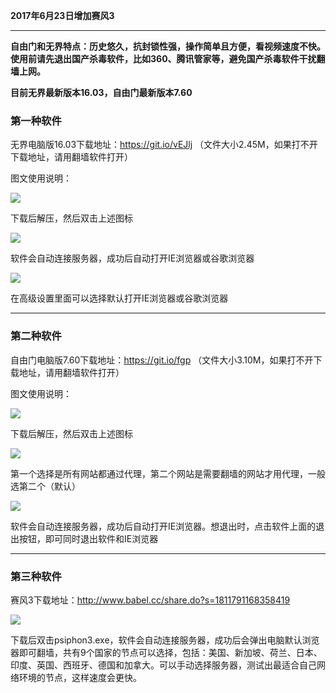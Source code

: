 **2017年6月23日增加赛风3**

***

**自由门和无界特点：历史悠久，抗封锁性强，操作简单且方便，看视频速度不快。使用前请先退出国产杀毒软件，比如360、腾讯管家等，避免国产杀毒软件干扰翻墙上网。**

**目前无界最新版本16.03，自由门最新版本7.60**

### 第一种软件

无界电脑版16.03下载地址：https://git.io/vEJlj （文件大小2.45M，如果打不开下载地址，请用翻墙软件打开）

图文使用说明：

![](https://raw.githubusercontent.com/Alvin9999/pac2/master/无界1.PNG)

下载后解压，然后双击上述图标

![](https://raw.githubusercontent.com/Alvin9999/pac2/master/无界2.PNG)

软件会自动连接服务器，成功后自动打开IE浏览器或谷歌浏览器

![](https://raw.githubusercontent.com/Alvin9999/pac2/master/无界3.PNG)

在高级设置里面可以选择默认打开IE浏览器或谷歌浏览器

***
### 第二种软件

自由门电脑版7.60下载地址：https://git.io/fgp （文件大小3.10M，如果打不开下载地址，请用翻墙软件打开）

图文使用说明：

![](https://raw.githubusercontent.com/Alvin9999/pac2/master/自由门1.PNG)

下载后解压，然后双击上述图标

![](https://raw.githubusercontent.com/Alvin9999/pac2/master/自由门2.PNG)

第一个选择是所有网站都通过代理，第二个网站是需要翻墙的网站才用代理，一般选第二个（默认）

![](https://raw.githubusercontent.com/Alvin9999/pac2/master/自由门3.PNG)

软件会自动连接服务器，成功后自动打开IE浏览器。想退出时，点击软件上面的退出按钮，即可同时退出软件和IE浏览器

***

### 第三种软件

赛风3下载地址：http://www.babel.cc/share.do?s=1811791168358419

![](https://raw.githubusercontent.com/Alvin9999/pac2/master/sf1.PNG)

下载后双击psiphon3.exe，软件会自动连接服务器，成功后会弹出电脑默认浏览器即可翻墙，共有9个国家的节点可以选择，包括：美国、新加坡、荷兰、日本、印度、英国、西班牙、德国和加拿大。可以手动选择服务器，测试出最适合自己网络环境的节点，这样速度会更快。

